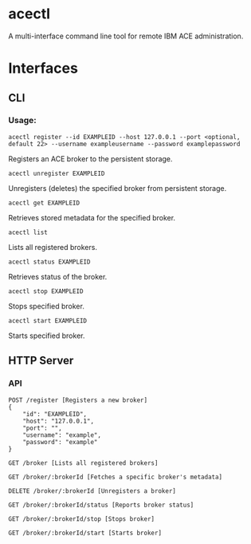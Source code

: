 # acectl

A multi-interface command line tool for remote IBM ACE administration.

# Interfaces

## CLI

### Usage:

`acectl register --id EXAMPLEID --host 127.0.0.1 --port <optional, default 22> --username exampleusername --password examplepassword`

Registers an ACE broker to the persistent storage.

`acectl unregister EXAMPLEID`

Unregisters (deletes) the specified broker from persistent storage.

`acectl get EXAMPLEID`

Retrieves stored metadata for the specified broker.

`acectl list`

Lists all registered brokers.

`acectl status EXAMPLEID`

Retrieves status of the broker.

`acectl stop EXAMPLEID`

Stops specified broker.

`acectl start EXAMPLEID`

Starts specified broker.

## HTTP Server

### API

```
POST /register [Registers a new broker]
{
    "id": "EXAMPLEID",
    "host": "127.0.0.1",
    "port": "",
    "username": "example",
    "password": "example"
}
```

```
GET /broker [Lists all registered brokers]
```

```
GET /broker/:brokerId [Fetches a specific broker's metadata]
```

```
DELETE /broker/:brokerId [Unregisters a broker]
```

```
GET /broker/:brokerId/status [Reports broker status]
```

```
GET /broker/:brokerId/stop [Stops broker]
```

```
GET /broker/:brokerId/start [Starts broker]
```
